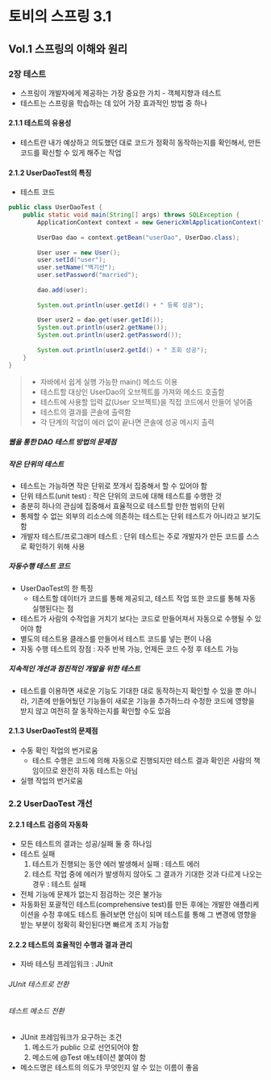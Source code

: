 # 토비의 스프링 3.1

## Vol.1 스프링의 이해와 원리

### 2장 테스트

- 스프링이 개발자에게 제공하는 가장 중요한 가치 - 객체지향과 테스트
- 테스트는 스프링을 학습하는 데 있어 가장 효과적인 방법 중 하나

#### 2.1.1 테스트의 유용성

- 테스트란 내가 예상하고 의도했던 대로 코드가 정확히 동작하는지를 확인해서, 만든 코드를 확신할 수 있게 해주는 작업

#### 2.1.2 UserDaoTest의 특징

- 테스트 코드

```java
public class UserDaoTest {
    public static void main(String[] args) throws SQLException {
        ApplicationContext context = new GenericXmlApplicationContext("applicationContext.xml");
        
        UserDao dao = context.getBean("userDao", UserDao.class);
        
        User user = new User();
        user.setId("user");
        user.setName("백기선");
        user.setPassword("married");
        
        dao.add(user);
        
        System.out.println(user.getId() + " 등록 성공");
        
        User user2 = dao.get(user.getId());
        System.out.println(user2.getName());
        System.out.println(user2.getPassword());
        
        System.out.println(user2.getId() + " 조회 성공");
    }
}
```

> - 자바에서 쉽게 실행 가능한 main() 메소드 이용
> - 테스트할 대상인 UserDao의 오브젝트를 가져와 메소드 호출함
> - 테스트에 사용할 입력 값(User 오브젝트)을 직접 코드에서 만들어 넣어줌
> - 테스트의 결과를 콘솔에 출력함
> - 각 단계의 작업이 에러 없이 끝나면 콘솔에 성공 메시지 출력

##### 웹을 통한 DAO 테스트 방법의 문제점

##### 작은 단위의 테스트

- 테스트는 가능하면 작은 단위로 쪼개서 집중해서 할 수 있어야 함
- 단위 테스트(unit test) : 작은 단위의 코드에 대해 테스트를 수행한 것
- 충분히 하나의 관심에 집중해서 효율적으로 테스트할 만한 범위의 단위
- 통제할 수 없는 외부의 리소스에 의존하는 테스트는 단위 테스트가 아니라고 보기도 함
- 개발자 테스트/프로그래머 테스트 : 단위 테스트는 주로 개발자가 만든 코드를 스스로 확인하기 위해 사용

##### 자동수행 테스트 코드

- UserDaoTest의 한 특징
  - 테스트할 데이터가 코드를 통해 제공되고, 테스트 작업 또한 코드를 통해 자동 실행된다는 점
- 테스트가 사람의 수작업을 거치기 보다는 코드로 만들어져서 자동으로 수행될 수 있어야 함
- 별도의 테스트용 클래스를 만들어서 테스트 코드를 넣는 편이 나음
- 자동 수행 테스트의 장점 : 자주 반복 가능, 언제든 코드 수정 후 테스트 가능


##### 지속적인 개선과 점진적인 개발을 위한 테스트

- 테스트를 이용하면 새로운 기능도 기대한 대로 동작하는지 확인할 수 있을 뿐 아니라, 기존에 만들어뒀던 기능들이 새로운 기능을 추가하느라 수정한 코드에 영향을 받지 않고 여전히 잘 동작하는지를 확인할 수도 있음

#### 2.1.3 UserDaoTest의 문제점

- 수동 확인 작업의 번거로움
  - 테스트 수행은 코드에 의해 자동으로 진행되지만 테스트 결과 확인은 사람의 책임이므로 완전히 자동 테스트는 아님
- 실행 작업의 번거로움

### 2.2 UserDaoTest 개선

#### 2.2.1 테스트 검증의 자동화

- 모든 테스트의 결과는 성공/실패 둘 중 하나임
- 테스트 실패
  1. 테스트가 진행되는 동안 에러 발생해서 실패 : 테스트 에러
  2. 테스트 작업 중에 에러가 발생하지 않아도 그 결과가 기대한 것과 다르게 나오는 경우 : 테스트 실패
- 전체 기능에 문제가 없는지 점검하는 것은 불가능
- 자동화된 포괄적인 테스트(comprehensive test)를 만든 후에는 개발한 애플리케이션을 수정 후에도 테스트 돌려보면 안심이 되며 테스트를 통해 그 변경에 영향을 받는 부분이 정확히 확인된다면 빠르게 조치 가능함


#### 2.2.2 테스트의 효율적인 수행과 결과 관리

- 자바 테스팅 프레임워크 : JUnit

###### JUnit 테스트로 전환

###### 테스트 메소드 전환

- JUnit 프레임워크가 요구하는 조건
  1. 메소드가 public 으로 선언되어야 함
  2. 메소드에 @Test 애노테이션 붙여야 함
- 메소드명은 테스트의 의도가 무엇인지 알 수 있는 이름이 좋음

